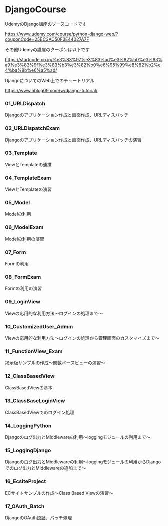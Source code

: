 # DjangoCourse
UdemyのDjango講座のソースコードです

https://www.udemy.com/course/python-django-web/?couponCode=25BC3AC50F3E44027A7F

その他Udemyの講座のクーポンは以下です

https://startcode.co.jp/%e3%83%97%e3%83%ad%e3%82%b0%e3%83%a9%e3%83%9f%e3%83%b3%e3%82%b0%e6%95%99%e8%82%b2%e4%ba%8b%e6%a5%ad/


DjangoについてのWeb上でのチュートリアル

https://www.nblog09.com/w/django-tutorial/


### 01_URLDispatch

Djangoのアプリケーション作成と画面作成、URLディスパッチ



### 02_URLDispatchExam

Djangoのアプリケーション作成と画面作成、URLディスパッチの演習



### 03_Template

ViewとTemplateの連携



### 04_TemplateExam

ViewとTemplateの演習



### 05_Model

Modelの利用



### 06_ModelExam

Modelの利用の演習



### 07_Form

Formの利用



### 08_FormExam

Formの利用の演習



### 09_LoginView

Viewの応用的な利用方法～ログインの処理まで～



### 10_CustomizedUser_Admin

Viewの応用的な利用方法～ログインの処理から管理画面のカスタマイズまで～



### 11_FunctionView_Exam

掲示板サンプルの作成～関数ベースビューの演習～



### 12_ClassBasedView

ClassBasedViewの基本



### 13_ClassBaseLoginView

ClassBasedViewでのログイン処理



### 14_LoggingPython

Djangoのログ出力とMiddlewareの利用～loggingモジュールの利用まで～



### 15_LoggingDjango

Djangoのログ出力とMiddlewareの利用～loggingモジュールの利用からDjangoでのログ出力とMiddlewareの追加まで～



### 16_EcsiteProject

ECサイトサンプルの作成～Class Based Viewの演習～



### 17_OAuth_Batch

DjangoのOAuth認証、バッチ処理

